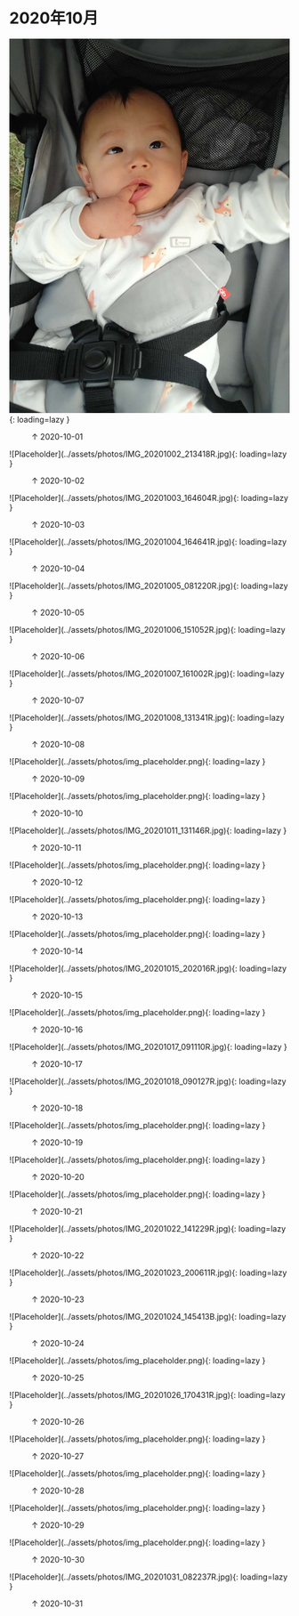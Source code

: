
# 2020年10月


![Placeholder](../assets/photos/IMG_20201001_164257R.jpg){: loading=lazy }
<figure>
  <figcaption>&#x2191; 2020-10-01 </figcaption>
</figure>
![Placeholder](../assets/photos/IMG_20201002_213418R.jpg){: loading=lazy }
<figure>
  <figcaption>&#x2191; 2020-10-02 </figcaption>
</figure>
![Placeholder](../assets/photos/IMG_20201003_164604R.jpg){: loading=lazy }
<figure>
  <figcaption>&#x2191; 2020-10-03 </figcaption>
</figure>
![Placeholder](../assets/photos/IMG_20201004_164641R.jpg){: loading=lazy }
<figure>
  <figcaption>&#x2191; 2020-10-04 </figcaption>
</figure>
![Placeholder](../assets/photos/IMG_20201005_081220R.jpg){: loading=lazy }
<figure>
  <figcaption>&#x2191; 2020-10-05 </figcaption>
</figure>
![Placeholder](../assets/photos/IMG_20201006_151052R.jpg){: loading=lazy }
<figure>
  <figcaption>&#x2191; 2020-10-06 </figcaption>
</figure>
![Placeholder](../assets/photos/IMG_20201007_161002R.jpg){: loading=lazy }
<figure>
  <figcaption>&#x2191; 2020-10-07 </figcaption>
</figure>
![Placeholder](../assets/photos/IMG_20201008_131341R.jpg){: loading=lazy }
<figure>
  <figcaption>&#x2191; 2020-10-08</figcaption>
</figure>
![Placeholder](../assets/photos/img_placeholder.png){: loading=lazy }
<figure>
  <figcaption>&#x2191; 2020-10-09 </figcaption>
</figure>
![Placeholder](../assets/photos/img_placeholder.png){: loading=lazy }
<figure>
  <figcaption>&#x2191; 2020-10-10 </figcaption>
</figure>
![Placeholder](../assets/photos/IMG_20201011_131146R.jpg){: loading=lazy }
<figure>
  <figcaption>&#x2191; 2020-10-11 </figcaption>
</figure>
![Placeholder](../assets/photos/img_placeholder.png){: loading=lazy }
<figure>
  <figcaption>&#x2191; 2020-10-12 </figcaption>
</figure>
![Placeholder](../assets/photos/img_placeholder.png){: loading=lazy }
<figure>
  <figcaption>&#x2191; 2020-10-13 </figcaption>
</figure>
![Placeholder](../assets/photos/img_placeholder.png){: loading=lazy }
<figure>
  <figcaption>&#x2191; 2020-10-14 </figcaption>
</figure>
![Placeholder](../assets/photos/IMG_20201015_202016R.jpg){: loading=lazy }
<figure>
  <figcaption>&#x2191; 2020-10-15 </figcaption>
</figure>
![Placeholder](../assets/photos/img_placeholder.png){: loading=lazy }
<figure>
  <figcaption>&#x2191; 2020-10-16 </figcaption>
</figure>
![Placeholder](../assets/photos/IMG_20201017_091110R.jpg){: loading=lazy }
<figure>
  <figcaption>&#x2191; 2020-10-17 </figcaption>
</figure>
![Placeholder](../assets/photos/IMG_20201018_090127R.jpg){: loading=lazy }
<figure>
  <figcaption>&#x2191; 2020-10-18 </figcaption>
</figure>
![Placeholder](../assets/photos/img_placeholder.png){: loading=lazy }
<figure>
  <figcaption>&#x2191; 2020-10-19 </figcaption>
</figure>
![Placeholder](../assets/photos/img_placeholder.png){: loading=lazy }
<figure>
  <figcaption>&#x2191; 2020-10-20 </figcaption>
</figure>
![Placeholder](../assets/photos/img_placeholder.png){: loading=lazy }
<figure>
  <figcaption>&#x2191; 2020-10-21 </figcaption>
</figure>
![Placeholder](../assets/photos/IMG_20201022_141229R.jpg){: loading=lazy }
<figure>
  <figcaption>&#x2191; 2020-10-22 </figcaption>
</figure>
![Placeholder](../assets/photos/IMG_20201023_200611R.jpg){: loading=lazy }
<figure>
  <figcaption>&#x2191; 2020-10-23 </figcaption>
</figure>
![Placeholder](../assets/photos/IMG_20201024_145413B.jpg){: loading=lazy }
<figure>
  <figcaption>&#x2191; 2020-10-24 </figcaption>
</figure>
![Placeholder](../assets/photos/img_placeholder.png){: loading=lazy }
<figure>
  <figcaption>&#x2191; 2020-10-25 </figcaption>
</figure>
![Placeholder](../assets/photos/IMG_20201026_170431R.jpg){: loading=lazy }
<figure>
  <figcaption>&#x2191; 2020-10-26 </figcaption>
</figure>
![Placeholder](../assets/photos/img_placeholder.png){: loading=lazy }
<figure>
  <figcaption>&#x2191; 2020-10-27 </figcaption>
</figure>
![Placeholder](../assets/photos/img_placeholder.png){: loading=lazy }
<figure>
  <figcaption>&#x2191; 2020-10-28 </figcaption>
</figure>
![Placeholder](../assets/photos/img_placeholder.png){: loading=lazy }
<figure>
  <figcaption>&#x2191; 2020-10-29 </figcaption>
</figure>
![Placeholder](../assets/photos/img_placeholder.png){: loading=lazy }
<figure>
  <figcaption>&#x2191; 2020-10-30 </figcaption>
</figure>
![Placeholder](../assets/photos/IMG_20201031_082237R.jpg){: loading=lazy }
<figure>
  <figcaption>&#x2191; 2020-10-31 </figcaption>
</figure>
